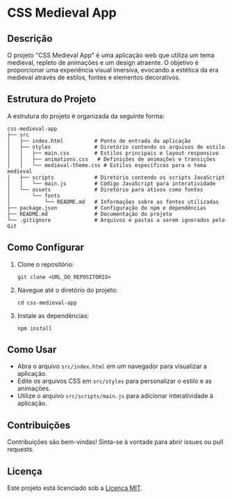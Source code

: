 # CSS Medieval App

## Descrição
O projeto "CSS Medieval App" é uma aplicação web que utiliza um tema medieval, repleto de animações e um design atraente. O objetivo é proporcionar uma experiência visual imersiva, evocando a estética da era medieval através de estilos, fontes e elementos decorativos.

## Estrutura do Projeto
A estrutura do projeto é organizada da seguinte forma:

```
css-medieval-app
├── src
│   ├── index.html          # Ponto de entrada da aplicação
│   ├── styles              # Diretório contendo os arquivos de estilo
│   │   ├── main.css        # Estilos principais e layout responsivo
│   │   ├── animations.css   # Definições de animações e transições
│   │   └── medieval-theme.css # Estilos específicos para o tema medieval
│   ├── scripts             # Diretório contendo os scripts JavaScript
│   │   └── main.js         # Código JavaScript para interatividade
│   └── assets              # Diretório para ativos como fontes
│       └── fonts
│           └── README.md   # Informações sobre as fontes utilizadas
├── package.json            # Configuração do npm e dependências
├── README.md               # Documentação do projeto
└── .gitignore              # Arquivos e pastas a serem ignorados pelo Git
```

## Como Configurar
1. Clone o repositório:
   ```
   git clone <URL_DO_REPOSITORIO>
   ```
2. Navegue até o diretório do projeto:
   ```
   cd css-medieval-app
   ```
3. Instale as dependências:
   ```
   npm install
   ```

## Como Usar
- Abra o arquivo `src/index.html` em um navegador para visualizar a aplicação.
- Edite os arquivos CSS em `src/styles` para personalizar o estilo e as animações.
- Utilize o arquivo `src/scripts/main.js` para adicionar interatividade à aplicação.

## Contribuições
Contribuições são bem-vindas! Sinta-se à vontade para abrir issues ou pull requests.

## Licença
Este projeto está licenciado sob a [Licença MIT](LICENSE).